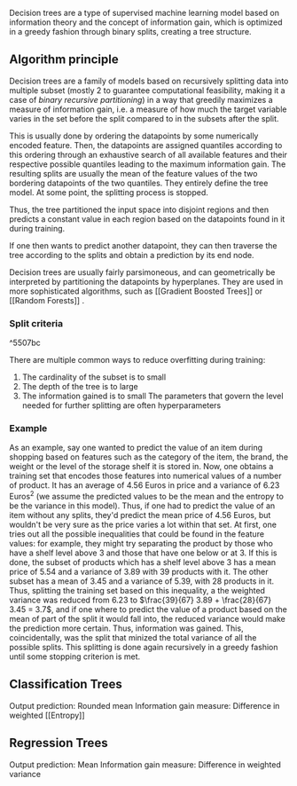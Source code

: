 Decision trees are a type of supervised machine learning model based on information theory and the concept of information gain, which is optimized in a greedy fashion through binary splits, creating a tree structure.

## Algorithm principle
Decision trees are a family of models based on recursively splitting data into multiple subset (mostly 2 to guarantee computational feasibility, making it a case of *binary recursive partitioning*) in a way that greedily maximizes a measure of information gain, i.e. a measure of how much the target variable varies in the set before the split compared to in the subsets after the split. 

This is usually done by ordering the datapoints by some numerically encoded feature. Then, the datapoints are assigned quantiles according to this ordering through an exhaustive search of all available features and their respective possible quantiles leading to the maximum information gain. 
The resulting splits are usually the mean of the feature values of the two bordering datapoints of the two quantiles. They entirely define the tree model.
At some point, the splitting process is stopped. 

Thus, the tree partitioned the input space into disjoint regions and then predicts a constant value in each region based on the datapoints found in it during training.

If one then wants to predict another datapoint, they can then traverse the tree according to the splits and obtain a prediction by its end node. 

Decision trees are usually fairly parsimoneous, and can geometrically be interpreted by partitioning the datapoints by hyperplanes. They are used in more sophisticated algorithms, such as [[Gradient Boosted Trees]] or [[Random Forests]] . 

### Split criteria

^5507bc

There are multiple common ways to reduce overfitting during training:
1. The cardinality of the subset is to small
2. The depth of the tree is to large
3. The information gained is to small
The parameters that govern the level needed for further splitting are often hyperparameters

### Example
As an example, say one wanted to predict the value of an item during shopping based on features such as the category of the item, the brand, the weight or the level of the storage shelf it is stored in. Now, one obtains a training set that encodes those features into numerical values of a number of product. It has an average of $4.56$ Euros in price and a variance of $6.23$ Euros$^2$ (we assume the predicted values to be the mean and the entropy to be the variance in this model). Thus, if one had to predict the value of an item without any splits, they'd predict the mean price of $4.56$ Euros, but wouldn't be very sure as the price varies a lot within that set. 
At first, one tries out all the possible inequalities that could be found in the feature values: for example, they might try separating the product by those who have a shelf level above 3 and those that have one below or at 3. If this is done, the subset of products which has a shelf level above 3 has a mean price of $5.54$ and a variance of $3.89$ with 39 products with it. The other subset has a mean of $3.45$ and a variance of $5.39$, with 28 products in it. Thus, splitting the training set based on this inequality, a the weighted variance was reduced from $6.23$ to $\frac{39}{67} 3.89 + \frac{28}{67} 3.45 = 3.7$, and if one where to predict the value of a product based on the mean of part of the split it would fall into, the reduced variance would make the prediction more certain. Thus, information was gained.
This, coincidentally, was the split that minized the total variance of all the possible splits. This splitting is done again recursively in a greedy fashion until some stopping criterion is met. 

## Classification Trees
Output prediction: Rounded mean
Information gain measure: Difference in weighted [[Entropy]]

## Regression Trees
Output prediction: Mean
Information gain measure: Difference in weighted variance